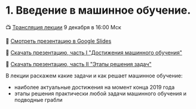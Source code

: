 # 1. Введение в машинное обучение. 


📺 [Трансляция лекции](https://youtu.be/6lH9u5gLOv0) 9 декабря в 16:00 Мск

📒 [Смотреть презентацию в Google Slides](https://docs.google.com/presentation/d/1EdoT9tpmNYiqb3UaTGtDv4C5pUoncwJ18P38EcJnIYs/edit?usp=sharing)

📗 [Скачать презентацию, часть I "Достижения машинного обучения"](https://github.com/mts-machines-learn/ml-course-dec2019/raw/master/1.%20%D0%92%D0%B2%D0%B5%D0%B4%D0%B5%D0%BD%D0%B8%D0%B5%20%D0%B2%20%D0%BC%D0%B0%D1%88%D0%B8%D0%BD%D0%BD%D0%BE%D0%B5%20%D0%BE%D0%B1%D1%83%D1%87%D0%B5%D0%BD%D0%B8%D0%B5/Slides%20part%20I.pptx)

📘 [Скачать презентацию, часть II "Этапы решения задач"](https://github.com/mts-machines-learn/ml-course-dec2019/raw/master/1.%20%D0%92%D0%B2%D0%B5%D0%B4%D0%B5%D0%BD%D0%B8%D0%B5%20%D0%B2%20%D0%BC%D0%B0%D1%88%D0%B8%D0%BD%D0%BD%D0%BE%D0%B5%20%D0%BE%D0%B1%D1%83%D1%87%D0%B5%D0%BD%D0%B8%D0%B5/Slides%20part%20II.pptx)

В лекции раскажем какие задачи и как решает машинное обучение:
* наиболее актуальные достижения на момент конца 2019 года
* этапы решения практически любой задачи машинного обучения и подводные грабли
